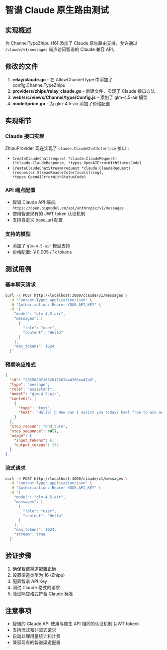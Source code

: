 # 智谱 Claude 原生路由测试

## 实现概述

为 ChannelTypeZhipu (16) 添加了 Claude 原生路由支持，允许通过 `/claude/v1/messages` 端点访问智谱的 Claude 兼容 API。

## 修改的文件

1. **relay/claude.go** - 在 AllowChannelType 中添加了 config.ChannelTypeZhipu
2. **providers/zhipu/relay_claude.go** - 新建文件，实现了 Claude 接口方法
3. **web/src/views/Channel/type/Config.js** - 添加了 glm-4.5-air 模型
4. **model/price.go** - 为 glm-4.5-air 添加了价格配置

## 实现细节

### Claude 接口实现

ZhipuProvider 现在实现了 `claude.ClaudeChatInterface` 接口：

- `CreateClaudeChat(request *claude.ClaudeRequest) (*claude.ClaudeResponse, *types.OpenAIErrorWithStatusCode)`
- `CreateClaudeChatStream(request *claude.ClaudeRequest) (requester.StreamReaderInterface[string], *types.OpenAIErrorWithStatusCode)`

### API 端点配置

- 智谱 Claude API 端点: `https://open.bigmodel.cn/api/anthropic/v1/messages`
- 使用智谱现有的 JWT token 认证机制
- 支持自定义 base_url 配置

### 支持的模型

- 添加了 `glm-4.5-air` 模型支持
- 价格配置: ￥0.005 / 1k tokens

## 测试用例

### 基本聊天请求

```bash
curl -X POST http://localhost:3000/claude/v1/messages \
  -H "Content-Type: application/json" \
  -H "Authorization: Bearer YOUR_API_KEY" \
  -d '{
    "model": "glm-4.5-air",
    "messages": [
      {
        "role": "user",
        "content": "Hello"
      }
    ],
    "max_tokens": 1024
  }'
```

### 预期响应格式

```json
{
  "id": "202508021632015267aa4366ea47a0",
  "type": "message",
  "role": "assistant",
  "model": "glm-4.5-air",
  "content": [
    {
      "type": "text",
      "text": "Hello! 👋 How can I assist you today? Feel free to ask any questions or let me know what you'd like help with."
    }
  ],
  "stop_reason": "end_turn",
  "stop_sequence": null,
  "usage": {
    "input_tokens": 6,
    "output_tokens": 172
  }
}
```

### 流式请求

```bash
curl -X POST http://localhost:3000/claude/v1/messages \
  -H "Content-Type: application/json" \
  -H "Authorization: Bearer YOUR_API_KEY" \
  -d '{
    "model": "glm-4.5-air",
    "messages": [
      {
        "role": "user",
        "content": "Hello"
      }
    ],
    "max_tokens": 1024,
    "stream": true
  }'
```

## 验证步骤

1. 确保智谱渠道配置正确
2. 设置渠道类型为 16 (Zhipu)
3. 配置智谱 API Key
4. 测试 Claude 格式的请求
5. 验证响应格式符合 Claude 标准

## 注意事项

- 智谱的 Claude API 使用与原生 API 相同的认证机制 (JWT token)
- 支持流式和非流式请求
- 自动处理用量统计和计费
- 兼容现有的智谱渠道配置
